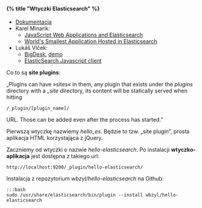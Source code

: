 #### {% title "Wtyczki Elasticsearch" %}

* [Dokumentacja](http://www.elasticsearch.org/guide/en/elasticsearch/reference/current/modules-plugins.html)
* Karel Minarik:
  - [JavaScript Web Applications and Elasticsearch](http://www.elasticsearch.org/tutorials/javascript-web-applications-and-elasticsearch/)
  - [World's Smallest Application Hosted in Elasticsearch](https://gist.github.com/karmi/3381710/)
* Lukáš Vlček:
  - [BigDesk](https://github.com/lukas-vlcek/bigdesk), [demo](http://bigdesk.org/)
  - [ElasticSearch Javascript client](https://github.com/lukas-vlcek/elasticsearch-js)

Co to są **site plugins**:

„Plugins can have »sites« in them, any plugin that exists under the
*plugins* directory with a *_site* directory, its content will be
statically served when hitting

    /_plugin/[plugin_name]/

URL. Those can be added even after the process has started.”

Pierwszą wtyczkę nazwiemy *hello_es*. Będzie to tzw. „site plugin”,
prosta aplikacja HTML korzystająca z jQuery.

Zaczniemy od wtyczki o nazwie *hello-elasticsearch*. Po instalacji
**wtyczko-aplikacja** jest dostępna z takiego url:

    http://localhost:9200/_plugin/hello-elasticsearch/

Instalacja z repozytorium *wbzyl/hello-elasticsearch* na Github:

    :::bash
    sudo /usr/share/elasticsearch/bin/plugin --install wbzyl/hello-elasticsearch
